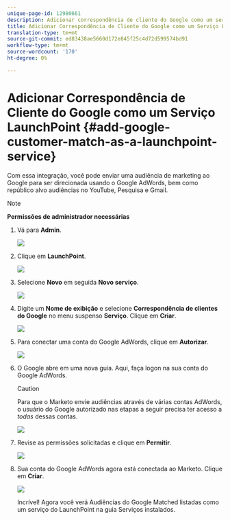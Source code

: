 ```yaml
---
unique-page-id: 12980661
description: Adicionar correspondência de cliente do Google como um serviço do LaunchPoint - Documentos do Marketing - Documentação do produto
title: Adicionar Correspondência de Cliente do Google como um Serviço LaunchPoint
translation-type: tm+mt
source-git-commit: ed83438ae5660d172e845f25c4d72d599574bd91
workflow-type: tm+mt
source-wordcount: '170'
ht-degree: 0%

---
```



# Adicionar Correspondência de Cliente do Google como um Serviço LaunchPoint {#add-google-customer-match-as-a-launchpoint-service}

Com essa integração, você pode enviar uma audiência de marketing ao Google para ser direcionada usando o Google AdWords, bem como repúblico alvo audiências no YouTube, Pesquisa e Gmail.

>[!NOTE]
>
>**Permissões de administrador necessárias**

1. Vá para **Admin**.

   ![](assets/admin.png)

1. Clique em **LaunchPoint**.

   ![](assets/image2014-12-5-14-3a35-3a27.png)

1. Selecione **Novo** em seguida **Novo serviço**.

   ![](assets/image2014-12-5-14-3a37-3a33.png)

1. Digite um **Nome de exibição** e selecione **Correspondência de clientes do Google** no menu suspenso **Serviço**. Clique em **Criar**.

   ![](assets/chooseservice.png)

1. Para conectar uma conta do Google AdWords, clique em **Autorizar**.

   ![](assets/authorizeaccount-1.png)

1. O Google abre em uma nova guia. Aqui, faça logon na sua conta do Google AdWords.

   >[!CAUTION]
   >
   >Para que o Marketo envie audiências através de várias contas AdWords, o usuário do Google autorizado nas etapas a seguir precisa ter acesso a _todas_ dessas contas.

   ![](assets/chooseaccount.png)

1. Revise as permissões solicitadas e clique em **Permitir**.

   ![](assets/reviewpermissions.png)

1. Sua conta do Google AdWords agora está conectada ao Marketo. Clique em **Criar**.

   ![](assets/authorizesuccess.png)

   Incrível! Agora você verá Audiências do Google Matched listadas como um serviço do LaunchPoint na guia Serviços instalados.
